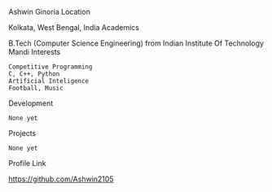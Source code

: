 Ashwin Ginoria
Location

Kolkata, West Bengal, India
Academics

B.Tech (Computer Science Engineering) from Indian Institute Of Technology Mandi
Interests

    Competitive Programming
    C, C++, Python
    Artificial Inteligence
    Football, Music

Development

    None yet

Projects

    None yet
    
Profile Link

https://github.com/Ashwin2105

